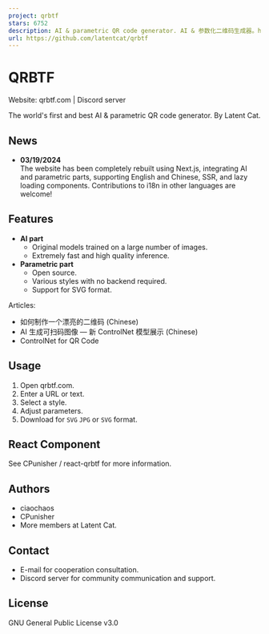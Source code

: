 ```yaml
---
project: qrbtf
stars: 6752
description: AI & parametric QR code generator. AI & 参数化二维码生成器。https://qrbtf.com
url: https://github.com/latentcat/qrbtf
---
```


QRBTF
=====

Website: qrbtf.com | Discord server

The world's first and best AI & parametric QR code generator. By Latent Cat.

News
----

-   **03/19/2024**  
    The website has been completely rebuilt using Next.js, integrating AI and parametric parts, supporting English and Chinese, SSR, and lazy loading components. Contributions to i18n in other languages are welcome!

Features
--------

-   **AI part**
    -   Original models trained on a large number of images.
    -   Extremely fast and high quality inference.
-   **Parametric part**
    -   Open source.
    -   Various styles with no backend required.
    -   Support for SVG format.

Articles:

-   如何制作一个漂亮的二维码 (Chinese)
-   AI 生成可扫码图像 — 新 ControlNet 模型展示 (Chinese)
-   ControlNet for QR Code

Usage
-----

1.  Open qrbtf.com.
2.  Enter a URL or text.
3.  Select a style.
4.  Adjust parameters.
5.  Download for `SVG` `JPG` or `SVG` format.

React Component
---------------

See CPunisher / react-qrbtf for more information.

Authors
-------

-   ciaochaos
-   CPunisher
-   More members at Latent Cat.

Contact
-------

-   E-mail for cooperation consultation.
-   Discord server for community communication and support.

License
-------

GNU General Public License v3.0
